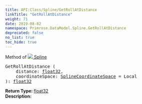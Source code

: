 ```yaml
---
title: API:Class/Spline/GetRollAtDistance
linkTitle: "GetRollAtDistance"
weight: 71
date: 2019-08-02
namespace: Primrose.DataModel.Spline.GetRollAtDistance
deprecated: false
no_list: true
toc_hide: true
---
```

Method of <a href="/docs/api-reference/Class/Spline"><img src="/icons/silk/curve.png"/>&nbsp;Spline</a>
<pre class="method-declaration">
GetRollAtDistance (
    distance: <a class="type" href="/docs/api-reference/System/Primitives#single">float32</a>,
    coordinateSpace: <a class="type" href="/docs/api-reference/Enum/SplineCoordinateSpace">SplineCoordinateSpace</a> = <a class="default-param int-param">Local</a>
): <a class="type" href="/docs/api-reference/System/Primitives#single">float32</a></pre>
<b>Return Type: </b>
<a class="type" href="/docs/api-reference/System/Primitives#single">float32</a>
<br/>
<b>Description: </b>
